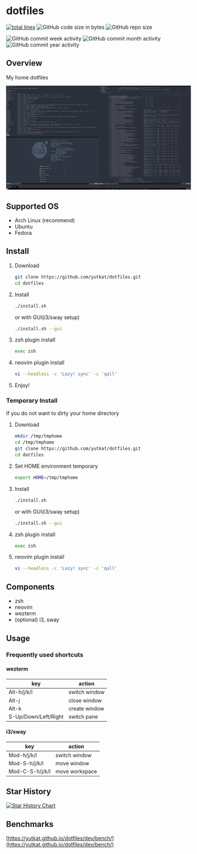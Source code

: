 # dotfiles

[![total lines](https://tokei.rs/b1/github/yutkat/dotfiles)](https://github.com/XAMPPRocky/tokei)
![GitHub code size in bytes](https://img.shields.io/github/languages/code-size/yutkat/dotfiles)
![GitHub repo size](https://img.shields.io/github/repo-size/yutkat/dotfiles)

![GitHub commit week activity](https://img.shields.io/github/commit-activity/w/yutkat/dotfiles)
![GitHub commit month activity](https://img.shields.io/github/commit-activity/m/yutkat/dotfiles)
![GitHub commit year activity](https://img.shields.io/github/commit-activity/y/yutkat/dotfiles)

## Overview

My home dotfiles

![overview](https://raw.githubusercontent.com/yutkat/img/main/dotfiles/2022-05-05_04-45.png)

## Supported OS

- Arch Linux (recommend)
- Ubuntu
- Fedora

## Install

1. Download

   ```bash
   git clone https://github.com/yutkat/dotfiles.git
   cd dotfiles
   ```

1. Install

   ```bash
   ./install.sh
   ```

   or with GUI(i3/sway setup)

   ```bash
   ./install.sh --gui
   ```

1. zsh plugin install

   ```bash
   exec zsh
   ```

1. neovim plugin install

   ```bash
   vi --headless -c 'Lazy! sync' -c 'qall'
   ```

1. Enjoy!

### Temporary Install

If you do not want to dirty your home directory

1. Download

   ```bash
   mkdir /tmp/tmphome
   cd /tmp/tmphome
   git clone https://github.com/yutkat/dotfiles.git
   cd dotfiles
   ```

1. Set HOME environment temporary

   ```bash
   export HOME=/tmp/tmphome
   ```

1. Install

   ```bash
   ./install.sh
   ```

   or with GUI(i3/sway setup)

   ```bash
   ./install.sh --gui
   ```

1. zsh plugin install

   ```bash
   exec zsh
   ```

1. neovim plugin install

   ```bash
   vi --headless -c 'Lazy! sync' -c 'qall'
   ```

## Components

- zsh
- neovim
- wezterm
- (optional) i3, sway

## Usage

### Frequently used shortcuts

#### wezterm

| key                  | action        |
| -------------------- | ------------- |
| Alt-h/j/k/l          | switch window |
| Alt-j                | close window  |
| Alt-k                | create window |
| S-Up/Down/Left/Right | switch pane   |

#### i3/sway

| key             | action         |
| --------------- | -------------- |
| Mod-h/j/k/l     | switch window  |
| Mod-S-h/j/k/l   | move window    |
| Mod-C-S-h/j/k/l | move workspace |

## Star History

[![Star History Chart](https://api.star-history.com/svg?repos=yutkat/dotfiles&type=Date&theme=dark)](https://star-history.com/#yutkat/dotfiles&Date)

## Benchmarks

[https://yutkat.github.io/dotfiles/dev/bench/](https://yutkat.github.io/dotfiles/dev/bench/)

